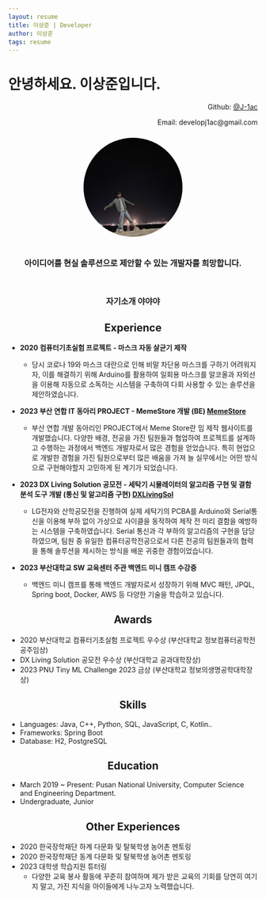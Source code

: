 ```yaml
---
layout: resume
title: 이상준 | Developer
author: 이상준
tags: resume
---
```


# 안녕하세요. 이상준입니다.
<p align="right">Github: <a href="https://github.com/J-1ac">@J-1ac</a></p>
<p style="text-align: right;">Email: developj1ac@gmail.com</p>

<h3 align="center">
  <img src="../images/profile.jpg" alt="프로필 사진" style="width: 200px; height: 200px; object-fit: cover; border-radius: 50%;"><br><br>
  <p style="bold">아이디어를 현실 솔루션으로 제안할 수 있는 개발자를 희망합니다.</p><br>
  <p>자기소개 야야야</p>
</h3>

<h2 align="center">
  <b>Experience</b><br>
</h2>

- **2020 컴퓨터기초실험 프로젝트 - 마스크 자동 살균기 제작**
    - 당시 코로나 19와 마스크 대란으로 인해 비말 차단용 마스크를 구하기 어려워지자, 이를 해결하기 위해 Arduino를 활용하여 일회용 마스크를 알코올과 자외선을 이용해 자동으로 소독하는 시스템을 구축하여 다회 사용할 수 있는 솔루션을 제안하였습니다.

- **2023 부산 연합 IT 동아리 PROJECT - MemeStore 개발 (BE) [MemeStore](https://github.com/WebPHub/MemeStore)** 
    - 부산 연합 개발 동아리인 PROJECT에서 Meme Store란 밈 제작 웹사이트를 개발했습니다. 다양한 배경, 전공을 가진 팀원들과 협업하여 프로젝트를 설계하고 수행하는 과정에서 백엔드 개발자로서 많은 경험을 얻었습니다. 특히 현업으로 개발한 경험을 가진 팀원으로부터 많은 배움을 가져 늘 실무에서는 어떤 방식으로 구현해야할지 고민하게 된 계기가 되었습니다.

- **2023 DX Living Solution 공모전 - 세탁기 시뮬레이터의 알고리즘 구현 및 결함 분석 도구 개발 (통신 및 알고리즘 구현) [DXLivingSol](https://github.com/J-1ac/DXLivingSol)**
    - LG전자와 산학공모전을 진행하여 실제 세탁기의 PCBA를 Arduino와 Serial통신을 이용해 부하 없이 가상으로 사이클을 동작하여 제작 전 미리 결함을 예방하는 시스템을 구축하였습니다. Serial 통신과 각 부하의 알고리즘의 구현을 담당하였으며, 팀원 중 유일한 컴퓨터공학전공으로서 다른 전공의 팀원들과의 협력을 통해 솔루션을 제시하는 방식을 배운 귀중한 경험이었습니다.

- **2023 부산대학교 SW 교육센터 주관 백엔드 미니 캠프 수강중**
    - 백엔드 미니 캠프를 통해 백엔드 개발자로서 성장하기 위해 MVC 패턴, JPQL, Spring boot, Docker, AWS 등 다양한 기술을 학습하고 있습니다.

<h2 align="center">
  <b>Awards</b><br>
</h2>

- 2020 부산대학교 컴퓨터기초실험 프로젝트 우수상 (부산대학교 정보컴퓨터공학전공주임상)
- DX Living Solution 공모전 우수상 (부산대학교 공과대학장상)
- 2023 PNU Tiny ML Challenge 2023 금상 (부산대학교 정보의생명공학대학장상)

<h2 align="center">
  <b>Skills</b><br>
</h2>

- Languages: Java, C++, Python, SQL, JavaScript, C, Kotlin..
- Frameworks: Spring Boot
- Database: H2, PostgreSQL

<h2 align="center">
  <b>Education</b><br>
</h2>

- March 2019 ~ Present: Pusan National University, Computer Science and Engineering Department.
- Undergraduate, Junior

<h2 align="center">
  <b>Other Experiences</b><br>
</h2>

- 2020 한국장학재단 하계 다문화 및 탈북학생 농어촌 멘토링
- 2020 한국장학재단 동계 다문화 및 탈북학생 농어촌 멘토링
- 2023 대학생 학습지원 튜터링
    - 다양한 교육 봉사 활동에 꾸준히 참여하며 제가 받은 교육의 기회를 당연히 여기지 말고, 가진 지식을 아이들에게 나누고자 노력했습니다. 